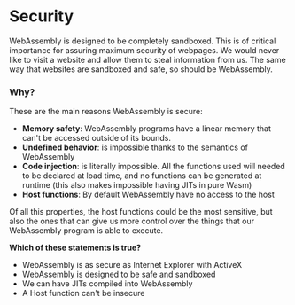 # Security

WebAssembly is designed to be completely sandboxed. This is of critical importance for assuring maximum security of webpages. We would never like to visit a website and allow them to steal information from us. The same way that websites are sandboxed and safe, so should be WebAssembly.

### Why?

These are the main reasons WebAssembly is secure:

* **Memory safety**: WebAssembly programs have a linear memory that can't be accessed outside of its bounds.
* **Undefined behavior**: is impossible thanks to the semantics of WebAssembly
* **Code injection**: is literally impossible. All the functions used will needed to be declared at load time, and no functions can be generated at runtime \(this also makes impossible having JITs in pure Wasm\)
* **Host functions**: By default WebAssembly have no access to the host

Of all this properties, the host functions could be the most sensitive, but also the ones that can give us more control over the things that our WebAssembly program is able to execute.

**Which of these statements is true?**

* WebAssembly is as secure as Internet Explorer with ActiveX
* WebAssembly is designed to be safe and sandboxed
* We can have JITs compiled into WebAssembly
* A Host function can't be insecure

